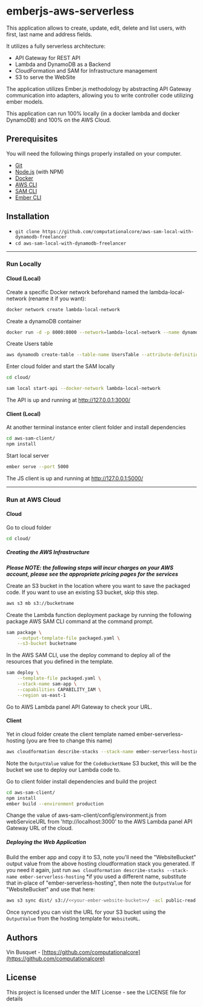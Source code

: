 # emberjs-aws-serverless

This application allows to create, update, edit, delete and list users, with first, last name and address fields.

 It utilizes a fully serverless architecture:

 - API Gateway for REST API
 - Lambda and DynamoDB as a Backend
 - CloudFormation and SAM for Infrastructure management
 - S3 to serve the WebSite

The application utilizes Ember.js methodology by abstracting API Gateway communication into adapters, allowing you to write controller code utilizing ember models.

This application can run 100% locally (in a docker lambda and docker DynamoDB) and 100% on the AWS Cloud.

## Prerequisites

You will need the following things properly installed on your computer.

* [Git](https://git-scm.com/)
* [Node.js](https://nodejs.org/) (with NPM)
* [Docker](https://www.docker.com/get-started)
* [AWS CLI](https://aws.amazon.com/cli)
* [SAM CLI](https://docs.aws.amazon.com/pt_br/serverless-application-model/latest/developerguide/serverless-sam-cli-install.html)
* [Ember CLI](https://ember-cli.com/)

## Installation

* `git clone https://github.com/computationalcore/aws-sam-local-with-dynamodb-freelancer`
* `cd aws-sam-local-with-dynamodb-freelancer`

--------------------

### Run Locally

#### Cloud (Local)

Create a specific Docker network beforehand named the lambda-local-network (rename it if you want):

```bash
docker network create lambda-local-network
```

Create a dynamoDB container

```bash
docker run -d -p 8000:8000 --network=lambda-local-network --name dynamodb-local amazon/dynamodb-local -Djava.library.path=./DynamoDBLocal_lib -jar DynamoDBLocal.jar -sharedDb
```

Create Users table

```bash
aws dynamodb create-table --table-name UsersTable --attribute-definitions AttributeName=id,AttributeType=S --key-schema AttributeName=id,KeyType=HASH --provisioned-throughput ReadCapacityUnits=5,WriteCapacityUnits=5 --endpoint-url http://127.0.0.1:8000
```

Enter cloud folder and start the SAM locally

```bash
cd cloud/
```

```bash
sam local start-api --docker-network lambda-local-network
```

The API  is up and running at http://127.0.0.1:3000/

#### Client (Local)

At another terminal instance enter client folder and install dependencies

```bash
cd aws-sam-client/
npm install
```

Start local server

```bash
ember serve --port 5000
```

The JS client is up and running at http://127.0.0.1:5000/

--------------------

### Run at AWS Cloud

#### Cloud

Go to cloud folder

```bash
cd cloud/
```

##### Creating the AWS Infrastructure

***Please NOTE: the following steps will incur charges on your AWS account, please see the appropriate pricing pages for the services***

Create an S3 bucket in the location where you want to save the packaged code. If you want to use an existing S3 bucket, skip this step.

```bash
aws s3 mb s3://bucketname
```

Create the Lambda function deployment package by running the following package AWS SAM CLI command at the command prompt.

```bash
sam package \
    --output-template-file packaged.yaml \
    --s3-bucket bucketname
```

In the AWS SAM CLI, use the deploy command to deploy all of the resources that you defined in the template.

```bash
sam deploy \
    --template-file packaged.yaml \
    --stack-name sam-app \
    --capabilities CAPABILITY_IAM \
    --region us-east-1
```

Go to AWS Lambda panel API Gateway to check your URL.

#### Client

Yet in cloud folder create the client template named ember-serverless-hosting (you are free to change this name)

```bash
aws cloudformation describe-stacks --stack-name ember-serverless-hosting
```

Note the `OutputValue` value for the `CodeBucketName` S3 bucket, this will be the bucket we use to deploy our Lambda code to.

Go to client folder install dependencies and build the project

```bash
cd aws-sam-client/
npm install
ember build --environment production
```

Change the value of aws-sam-client/config/environment.js from webServiceURL from 'http://localhost:3000' to the AWS Lambda panel API Gateway URL of the cloud.

##### Deploying the Web Application

Build the ember app and copy it to S3, note you'll need the "WebsiteBucket" output value from the above hosting cloudformation stack you generated. If you need it again, just run `aws cloudformation describe-stacks --stack-name ember-serverless-hosting` *if you used a different name, substitute that in-place of "ember-serverless-hosting", then note the `OutputValue` for "WebsiteBucket" and use that here:

```bash
aws s3 sync dist/ s3://<<your-ember-website-bucket>>/ -acl public-read
```

Once synced you can visit the URL for your S3 bucket using the `OutputValue` from the hosting template for `WebsiteURL`.

## Authors

Vin Busquet - [https://github.com/computationalcore](https://github.com/computationalcore)

## License
This project is licensed under the MIT License - see the LICENSE file for details

